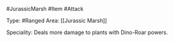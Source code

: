 #JurassicMarsh #Item #Attack

Type: #Ranged
Area: [[Jurassic Marsh]]

Speciality: Deals more damage to plants with Dino-Roar powers.